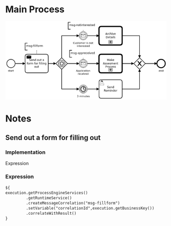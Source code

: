 # Main Process

![Diagram](process.png)

# Notes

## Send out a form for filling out

### Implementation

Expression

### Expression

```
${
execution.getProcessEngineServices()
         .getRuntimeService()
         .createMessageCorrelation("msg-fillform")
         .setVariable("correlationId",execution.getBusinessKey())
         .correlateWithResult()
}
```
